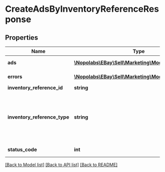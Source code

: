 # CreateAdsByInventoryReferenceResponse

## Properties
Name | Type | Description | Notes
------------ | ------------- | ------------- | -------------
**ads** | [**\Nopolabs\EBay\Sell\Marketing\Model\AdReference[]**](AdReference.md) | A list of ad IDs (based on their inventory reference IDs) and the URIs that point to them. | [optional] 
**errors** | [**\Nopolabs\EBay\Sell\Marketing\Model\Error[]**](Error.md) | An array of errors or warnings associated with the create-ads request. | [optional] 
**inventory_reference_id** | **string** | The seller&#39;s inventory reference ID that&#39;s associated with the ad. | [optional] 
**inventory_reference_type** | **string** | Indicates the item type of the listing referenced by inventoryReferenceId, and can be either INVENTORY_ITEM or INVENTORY_ITEM_GROUP. You must always pair an inventory_reference_id with and inventory_reference_type. For implementation help, refer to &lt;a href&#x3D;&#39;https://developer.ebay.com/devzone/rest/api-ref/marketing/types/InventoryReferenceTypeEnum.html&#39;&gt;eBay API documentation&lt;/a&gt; | [optional] 
**status_code** | **int** | An HTTP status code that indicates the response-status of the request. Check this code to see if the ads were successful created. | [optional] 

[[Back to Model list]](../README.md#documentation-for-models) [[Back to API list]](../README.md#documentation-for-api-endpoints) [[Back to README]](../README.md)


